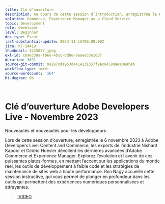 ```yaml
---
title: Clé d’ouverture
description: Au cours de cette session d’introduction, enregistrée le 6 novembre 2023 à Adobe Developers Live Content and Commerce, les experts de l’industrie Nishant Kapoor et Cedric Huesler dévoilent les dernières avancées d’Adobe Commerce et Experience Manager. Explorez l’évolution et l’avenir de ces puissantes plates-formes, en mettant l’accent sur les applications du monde réel, les outils de développement à faible code et les stratégies de maintenance de sites web à haute performance. Ron Nagy accueille cette session instructive, qui vous permet de plonger en profondeur dans les outils qui permettent des expériences numériques personnalisées et attrayantes.
solution: Commerce, Experience Manager as a Cloud Service
topic: Development
role: Developer
level: Beginner
doc-type: Event
last-substantial-update: 2023-11-15T00:00:00Z
jira: KT-14419
thumbnail: 3425637.jpeg
exl-id: c69e338a-fb6e-4bcc-bd8e-6aaea33e1837
duration: 3691
source-git-commit: 9a297cda953d4414131657f9ac84580aea0eabeb
workflow-type: tm+mt
source-wordcount: '164'
ht-degree: 0%

---
```


# Clé d’ouverture Adobe Developers Live - Novembre 2023

Nouveautés et nouveautés pour les développeurs

Lors de cette session d’ouverture, enregistrée le 6 novembre 2023 à Adobe Developers Live: Content and Commerce, les experts de l’industrie Nishant Kapoor et Cedric Huesler dévoilent les dernières avancées d’Adobe Commerce et Experience Manager. Explorez l’évolution et l’avenir de ces puissantes plates-formes, en mettant l’accent sur les applications du monde réel, les outils de développement à faible code et les stratégies de maintenance de sites web à haute performance. Ron Nagy accueille cette session instructive, qui vous permet de plonger en profondeur dans les outils qui permettent des expériences numériques personnalisées et attrayantes.

>[!VIDEO](https://video.tv.adobe.com/v/3425637/?learn=on)
